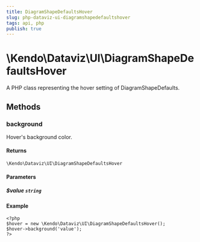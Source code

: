 ```yaml
---
title: DiagramShapeDefaultsHover
slug: php-dataviz-ui-diagramshapedefaultshover
tags: api, php
publish: true
---
```


# \Kendo\Dataviz\UI\DiagramShapeDefaultsHover

A PHP class representing the hover setting of DiagramShapeDefaults.


## Methods

### background
Hover's background color.

#### Returns
`\Kendo\Dataviz\UI\DiagramShapeDefaultsHover`

#### Parameters

##### $value `string`



#### Example 
    <?php
    $hover = new \Kendo\Dataviz\UI\DiagramShapeDefaultsHover();
    $hover->background('value');
    ?>

